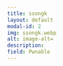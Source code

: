 ```yaml
---
title: ssongk
layout: default
modal-id: 2
img: ssongk.webp
alt: image-alt=
description: 
field: Pwnable
---
```

